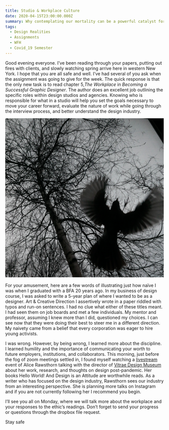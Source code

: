 ```yaml
---
title: Studio & Workplace Culture
date: 2020-04-15T23:00:00.000Z
summary: Why contemplating our mortality can be a powerful catalyst for change
tags:
  - Design Realities
  - Assignments
  - WFH
  - Covid_19 Semester
---
```

Good evening everyone. I’ve been reading through your papers, putting out fires with clients, and slowly watching spring arrive here in western New York. I hope that you are all safe and well. I’ve had several of you ask when the assignment was going to give for the week. The quick response is that the only new task is to read chapter 5,*The Workplace* in *Becoming a Successful Graphic Designer*. The author does an excellent job outlining the specific roles within design studios and agencies. Knowing who is responsible for what in a studio will help you set the goals necessary to move your career forward, evaluate the nature of work while going through the interview process, and better understand the design industry.

![Spring in western new york, Birch tree with randy robin](/static/img/img_0038.jpg "Robin rattles reflection")

For your amusement, here are a few words of illustrating just how naïve I was when I graduated with a BFA 20 years ago. In my business of design course, I was asked to write a 5-year plan of where I wanted to be as a designer. Art & Creative Direction I assertively wrote in a paper riddled with typos and run-on sentences. I had no clue what either of these titles meant. I had seen them on job boards and met a few individuals. My mentor and professor, assuming I knew more than I did, questioned my choices. I can see now that they were doing their best to steer me in a different direction. My naivety came from a belief that every corporation was eager to hire young activists.

I was wrong. However, by being wrong, I learned more about the discipline. I learned humility and the importance of communicating your worth to future employers, institutions, and collaborators. This morning, just before the fog of zoom meetings settled in, I found myself watching a [livestream](https://www.instagram.com/tv/B_CsP6bCvTa/?utm_source=ig_web_copy_link) event of Alice Rawsthorn talking with the director of [Vitrae Design Museum ](http://shop.design-museum.de/)about her work, research, and thoughts on design post-pandemic. Her books Hello World! And Design is an Attitude are worthwhile reads. As a writer who has focused on the design industry, Rawsthorn sees our industry from an interesting perspective. She is planning more talks on Instagram and if you are not currently following her I recommend you begin.

I’ll see you all on Monday, where we will talk more about the workplace and your responses to the ethic’s readings. Don’t forget to send your progress or questions through the dropbox file request.

Stay safe